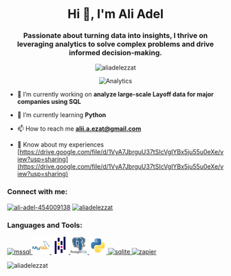 <h1 align="center">Hi 👋, I'm Ali Adel</h1>
<h3 align="center">Passionate about turning data into insights, I thrive on leveraging analytics to solve complex problems and drive informed decision-making.</h3>

<p align="center"> <img src="https://komarev.com/ghpvc/?username=aliadelezzat&label=Profile%20views&color=0e75b6&style=flat" alt="aliadelezzat" /> </p>
<div align="center">
  <img src="https://i.pinimg.com/originals/a6/c2/47/a6c247e6667eebefee85d1e38803b446.gif" alt="Analytics" width="400"/>
</div>



- 🔭 I’m currently working on **analyze large-scale Layoff data for major companies using SQL**

- 🌱 I’m currently learning **Python**

- 📫 How to reach me **alii.a.ezat@gmail.com**

- 📄 Know about my experiences [https://drive.google.com/file/d/1VyA7JbrguU37tSIcVgIYBx5ju55u0eXe/view?usp=sharing](https://drive.google.com/file/d/1VyA7JbrguU37tSIcVgIYBx5ju55u0eXe/view?usp=sharing)

<h3 align="left">Connect with me:</h3>
<p align="left">
<a href="https://linkedin.com/in/ali-adel-454009138" target="blank"><img align="center" src="https://raw.githubusercontent.com/rahuldkjain/github-profile-readme-generator/master/src/images/icons/Social/linked-in-alt.svg" alt="ali-adel-454009138" height="30" width="40" /></a>
<a href="https://kaggle.com/aliadelezzat" target="blank"><img align="center" src="https://raw.githubusercontent.com/rahuldkjain/github-profile-readme-generator/master/src/images/icons/Social/kaggle.svg" alt="aliadelezzat" height="30" width="40" /></a>
</p>

<h3 align="left">Languages and Tools:</h3>
<p align="left"> <a href="https://www.microsoft.com/en-us/sql-server" target="_blank" rel="noreferrer"> <img src="https://www.svgrepo.com/show/303229/microsoft-sql-server-logo.svg" alt="mssql" width="40" height="40"/> </a> <a href="https://www.mysql.com/" target="_blank" rel="noreferrer"> <img src="https://raw.githubusercontent.com/devicons/devicon/master/icons/mysql/mysql-original-wordmark.svg" alt="mysql" width="40" height="40"/> </a> <a href="https://pandas.pydata.org/" target="_blank" rel="noreferrer"> <img src="https://raw.githubusercontent.com/devicons/devicon/2ae2a900d2f041da66e950e4d48052658d850630/icons/pandas/pandas-original.svg" alt="pandas" width="40" height="40"/> </a> <a href="https://www.postgresql.org" target="_blank" rel="noreferrer"> <img src="https://raw.githubusercontent.com/devicons/devicon/master/icons/postgresql/postgresql-original-wordmark.svg" alt="postgresql" width="40" height="40"/> </a> <a href="https://www.python.org" target="_blank" rel="noreferrer"> <img src="https://raw.githubusercontent.com/devicons/devicon/master/icons/python/python-original.svg" alt="python" width="40" height="40"/> </a> <a href="https://www.sqlite.org/" target="_blank" rel="noreferrer"> <img src="https://www.vectorlogo.zone/logos/sqlite/sqlite-icon.svg" alt="sqlite" width="40" height="40"/> </a> <a href="https://zapier.com" target="_blank" rel="noreferrer"> <img src="https://www.vectorlogo.zone/logos/zapier/zapier-icon.svg" alt="zapier" width="40" height="40"/> </a> </p>

<p><img align="center" src="https://github-readme-stats.vercel.app/api/top-langs?username=aliadelezzat&show_icons=true&locale=en&layout=compact" alt="aliadelezzat" /></p>
